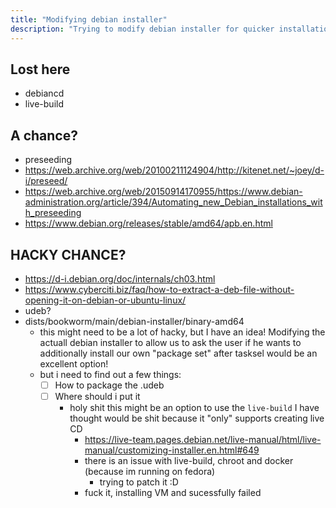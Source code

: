 ```yaml
---
title: "Modifying debian installer"
description: "Trying to modify debian installer for quicker installations"
---
```

## Lost here
- debiancd
- live-build

## A chance?
- preseeding
- https://web.archive.org/web/20100211124904/http://kitenet.net/~joey/d-i/preseed/
- https://web.archive.org/web/20150914170955/https://www.debian-administration.org/article/394/Automating_new_Debian_installations_with_preseeding
- https://www.debian.org/releases/stable/amd64/apb.en.html

## HACKY CHANCE?
- https://d-i.debian.org/doc/internals/ch03.html
- https://www.cyberciti.biz/faq/how-to-extract-a-deb-file-without-opening-it-on-debian-or-ubuntu-linux/
- udeb?
- dists/bookworm/main/debian-installer/binary-amd64
	- this might need to be a lot of hacky, but I have an idea! Modifying the actuall debian installer to
	allow us to ask the user if he wants to additionally install our own "package set" after tasksel would be an excellent option!
	- but i need to find out a few things:
		- [ ] How to package the .udeb
		- [ ] Where should i put it
			- holy shit this might be an option to use the `live-build` I have thought would be shit because it "only"
			supports creating live CD
				- https://live-team.pages.debian.net/live-manual/html/live-manual/customizing-installer.en.html#649
				- there is an issue with live-build, chroot and docker (because im running on fedora)
					- trying to patch it :D
				- fuck it, installing VM and sucessfully failed
